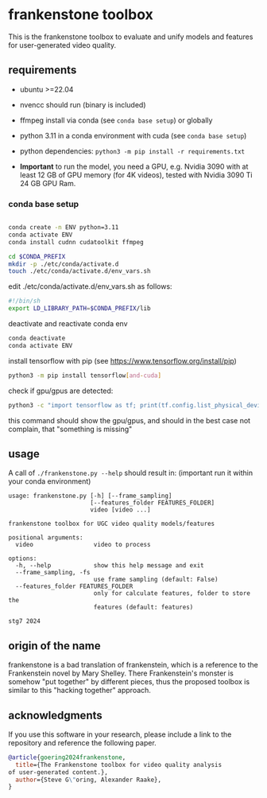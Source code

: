 # frankenstone toolbox

This is the frankenstone toolbox to evaluate and unify models and features for user-generated video quality.


## requirements

* ubuntu >=22.04
* nvencc should run (binary is included)
* ffmpeg install via conda (see `conda base setup`) or globally
* python 3.11 in a conda environment with cuda (see `conda base setup`) 
* python dependencies: `python3 -m pip install -r requirements.txt`

* **Important** to run the model, you need a GPU, e.g. Nvidia 3090 with at least 12 GB of GPU memory (for 4K videos), tested with Nvidia 3090 Ti 24 GB GPU Ram.

### conda base setup

```bash

conda create -n ENV python=3.11
conda activate ENV
conda install cudnn cudatoolkit ffmpeg

cd $CONDA_PREFIX
mkdir -p ./etc/conda/activate.d
touch ./etc/conda/activate.d/env_vars.sh
```

edit ./etc/conda/activate.d/env_vars.sh as follows:
```bash
#!/bin/sh
export LD_LIBRARY_PATH=$CONDA_PREFIX/lib
```

deactivate and reactivate conda env
```bash
conda deactivate
conda activate ENV
```

install tensorflow with pip (see https://www.tensorflow.org/install/pip)

```bash
python3 -m pip install tensorflow[and-cuda]
```

check if gpu/gpus are detected:
```bash
python3 -c "import tensorflow as tf; print(tf.config.list_physical_devices())"
```

this command should show the gpu/gpus, and should in the best case not complain, that "something is missing"


## usage

A call of `./frankenstone.py --help` should result in: (important run it within your conda environment)

```
usage: frankenstone.py [-h] [--frame_sampling]
                       [--features_folder FEATURES_FOLDER]
                       video [video ...]

frankenstone toolbox for UGC video quality models/features

positional arguments:
  video                 video to process

options:
  -h, --help            show this help message and exit
  --frame_sampling, -fs
                        use frame sampling (default: False)
  --features_folder FEATURES_FOLDER
                        only for calculate features, folder to store the
                        features (default: features)

stg7 2024
```




## origin of the name
frankenstone is a bad translation of frankenstein, which is a reference to the Frankenstein novel by Mary Shelley.
There Frankenstein's monster is somehow "put together" by different pieces, thus the proposed toolbox is similar to this "hacking together" approach.


## acknowledgments
If you use this software in your research, please include a link to the repository and reference the following paper.

```bibtex
@article{goering2024frankenstone,
  title={The Frankenstone toolbox for video quality analysis
of user-generated content.},
  author={Steve G\"oring, Alexander Raake},
}
```